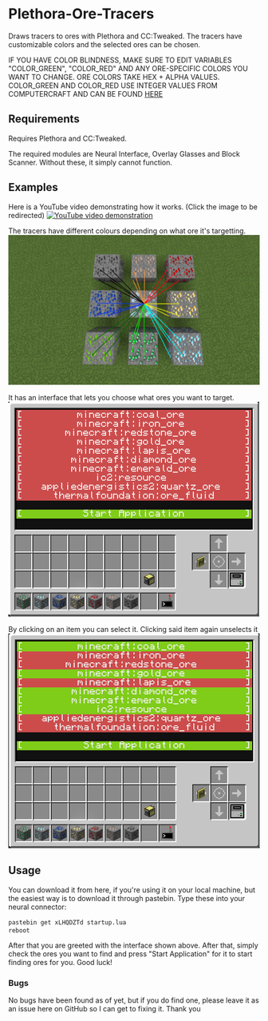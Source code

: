 # Plethora-Ore-Tracers
Draws tracers to ores with Plethora and CC:Tweaked. The tracers have customizable colors and the selected ores can be chosen.

IF YOU HAVE COLOR BLINDNESS, MAKE SURE TO EDIT VARIABLES "COLOR_GREEN", "COLOR_RED" AND ANY ORE-SPECIFIC COLORS YOU WANT TO CHANGE. ORE COLORS TAKE HEX + ALPHA VALUES. COLOR_GREEN AND COLOR_RED USE INTEGER VALUES FROM COMPUTERCRAFT AND CAN BE FOUND [HERE](http://computercraft.info/wiki/Colors_(API))


## Requirements
Requires Plethora and CC:Tweaked.

The required modules are Neural Interface, Overlay Glasses and Block Scanner. Without these, it simply cannot function.

## Examples
Here is a YouTube video demonstrating how it works. (Click the image to be redirected)
[![YouTube video demonstration](https://img.youtube.com/vi/ljtvr_jARDk/0.jpg)](https://www.youtube.com/watch?v=ljtvr_jARDk)


The tracers have different colours depending on what ore it's targetting.
![Different Tracer Colors](tracer_colors.png)


It has an interface that lets you choose what ores you want to target.
![Unchecked Interface](tracers_interface_unchecked.png)


By clicking on an item you can select it. Clicking said item again unselects it
![Unchecked Interface](tracers_interface_checked.png)

## Usage
You can download it from here, if you're using it on your local machine, but the easiest way is to download it through pastebin. Type these into your neural connector:
```
pastebin get xLHQDZTd startup.lua
reboot
```

After that you are greeted with the interface shown above. After that, simply check the ores you want to find and press "Start Application" for it to start finding ores for you. Good luck!

### Bugs
No bugs have been found as of yet, but if you do find one, please leave it as an issue here on GitHub so I can get to fixing it. Thank you
